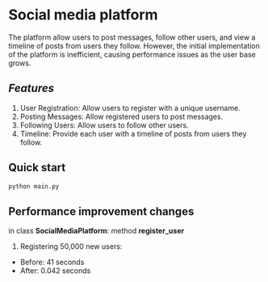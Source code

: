 # Social media platform

The platform allow users to post messages, follow other users, and view a timeline of posts from users they follow. However, the initial implementation of the platform is inefficient, causing performance issues as the user base grows.

## *Features*
1. User Registration: Allow users to register with a unique username.
2. Posting Messages: Allow registered users to post messages.
3. Following Users: Allow users to follow other users.
4. Timeline: Provide each user with a timeline of posts from users they follow.

## Quick start
```bash
python main.py
```

## Performance improvement changes
in class **SocialMediaPlatform**: method **register_user**

1. Registering 50,000 new users:
- Before: 41 seconds
- After: 0.042 seconds

